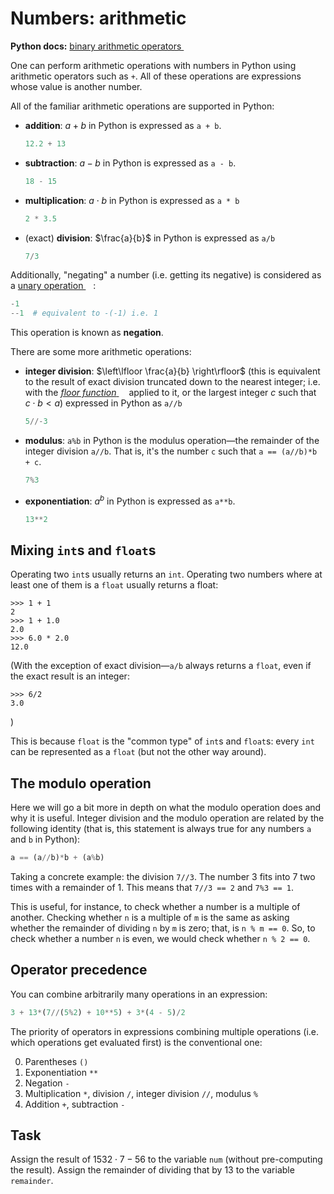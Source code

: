 # Numbers: arithmetic

**Python docs:** [binary arithmetic operators <img height="12" style="display: inline" src="https://raw.githubusercontent.com/webartifex/intro-to-python/master/static/link_to_py.png">](https://docs.python.org/3/reference/expressions.html#binary-arithmetic-operations)

One can perform arithmetic operations with numbers in Python using arithmetic operators such as `+`. All of these operations are expressions whose value is another number.

All of the familiar arithmetic operations are supported in Python:

  * **addition**: $a + b$ in Python is expressed as `a + b`.
    ```python
    12.2 + 13 
    ```
  * **subtraction**: $a - b$ in Python is expressed as `a - b`.
    ```python
    18 - 15
    ```
  * **multiplication**: $a\cdot b$ in Python is expressed as `a * b`
    ```python
    2 * 3.5
    ```
  * (exact) **division**: $\frac{a}{b}$ in Python is expressed as `a/b`
    ```python
    7/3
    ```

Additionally, "negating" a number (i.e. getting its negative) is considered as a [unary operation <img height="12" style="display: inline" src="https://raw.githubusercontent.com/webartifex/intro-to-python/master/static/link_to_wiki.png">](https://en.wikipedia.org/wiki/unary_operation):
```python
-1
--1  # equivalent to -(-1) i.e. 1
```
This operation is known as **negation**.

There are some more arithmetic operations:

  * **integer division**: $\left\lfloor \frac{a}{b} \right\rfloor$ (this is equivalent to the result of exact division truncated down to the nearest integer; i.e. with the [*floor function* <img height="12" style="display: inline" src="https://raw.githubusercontent.com/webartifex/intro-to-python/master/static/link_to_wiki.png">](https://en.wikipedia.org/wiki/floor_function) applied to it, or the largest integer $c$ such that $c\cdot b < a$) expressed in Python as `a//b`
    ```python
    5//-3
    ```
  * **modulus**: `a%b` in Python is the modulus operation—the remainder of the integer division `a//b`. That is, it's the number `c` such that `a == (a//b)*b + c`.
    ```python
    7%3
    ```
  * **exponentiation**: $a^b$ in Python is expressed as `a**b`.
    ```python
    13**2
    ```
  
  
## Mixing `int`s and `float`s

Operating two `int`s usually returns an `int`.
Operating two numbers where at least one of them is a `float` usually returns a float:
```text
>>> 1 + 1
2
>>> 1 + 1.0
2.0
>>> 6.0 * 2.0
12.0
```

(With the exception of exact division—`a/b` always returns a `float`, even if the exact result is an integer:
```text
>>> 6/2
3.0
```
)

This is because `float` is the "common type" of `int`s and `float`s: every `int` can be represented as a `float` (but not the other way around).


## The modulo operation

Here we will go a bit more in depth on what the modulo operation does and why it is useful.
Integer division and the modulo operation are related by the following identity (that is, this statement is always true for any numbers `a` and `b` in Python):
```python
a == (a//b)*b + (a%b)
``` 

Taking a concrete example: the division ``7//3``. The number $3$ fits into $7$ two times with a remainder of $1$. This means that `7//3 == 2` and `7%3 == 1`.

This is useful, for instance, to check whether a number is a multiple of another. Checking whether `n` is a multiple of `m` is the same as asking whether the remainder of dividing `n` by `m` is zero; that, is `n % m == 0`. So, to check whether a number `n` is even, we would check whether `n % 2 == 0`.


## Operator precedence

You can combine arbitrarily many operations in an expression:
```python
3 + 13*(7//(5%2) + 10**5) + 3*(4 - 5)/2
```

The priority of operators in expressions combining multiple operations (i.e. which operations get evaluated first) is the conventional one:

0. Parentheses `()`
1. Exponentiation `**`
2. Negation `-`
3. Multiplication `*`, division `/`, integer division `//`, modulus `%`
4. Addition `+`, subtraction `-`


## Task

Assign the result of $1532\cdot 7 - 56$ to the variable `num` (without pre-computing the result). Assign the remainder of dividing that by 13 to the variable `remainder`.
